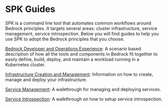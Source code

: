 # SPK Guides

SPK is a command line tool that automates common workflows around Bedrock
principles. It targets several areas: cluster infrastructure, service
management, service introspection. Below you will find guides to help you use
SPK to adopt the Bedrock principles that you choose.

[Bedrock Developer and Operations Experience](bedrock-end-to-end-dx.md): A
scenario based description of how all the tools and components in Bedrock fit
together to easily define, build, deploy, and maintain a workload running in a
Kubernetes cluster.

[Infrastructure Creation and Management](./infra/README.md): Information on how
to create, manage and deploy your infrastructure.

[Service Management](project-service-management-guide.md): A walkthrough for
managing and deploying services.

[Service Introspection](service-introspection.md): A walkthrough on how to setup
service introspection.

